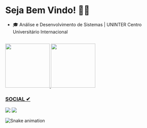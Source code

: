 # Seja Bem Vindo! 👨‍💻

- 🎓 Análise e Desenvolvimento de Sistemas | UNINTER Centro Universitário Internacional
##
<div style="display: inline_block">
    <a href="https://github.com/Alexandre752">
    <img height="140em" src="https://github-readme-stats.vercel.app/api?username=Alexandre752&show_icons=true&theme=chartreuse-dark&https://github.com/Alexandre752/github-readme-stats)">
     <img height="140em" src="https://github-readme-stats.vercel.app/api/top-langs/?username=Alexandre752&layout=compact&theme=chartreuse-dark&https://github.com/Alexandre752/github-readme-stats)">
</div>

### SOCIAL ✔
 <div>
     <a href="https://www.linkedin.com/in/ale-trindade/" alt="Linkedin" target="_blank"> <img src="https://img.shields.io/badge/LinkedIn-0077B5?style=for-the-badge&logo=linkedin&logoColor=white"></a>
     <a href="https://instagram.com/alexandretrindade1" target="_blank"><img src="https://img.shields.io/badge/-Instagram-%23E4405F?style=for-the-badge&logo=instagram&logoColor=white" target="_blank"></a>

![Snake animation](https://github.com/rafaballerini/Alexandre752/blob/output/github-contribution-grid-snake.svg)
 
</div>
